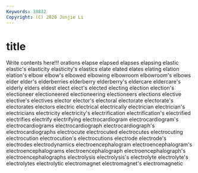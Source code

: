 ```yaml
---
Keywords: 18832
Copyright: (C) 2020 Junjie Li
---
```


# title

Write contents here!!!
orations 
elapse 
elapsed 
elapses
elapsing 
elastic 
elastic's 
elasticity 
elasticity's 
elastics 
elate 
elated 
elates 
elating
elation 
elation's 
elbow 
elbow's 
elbowed 
elbowing 
elbowroom 
elbowroom's 
elbows 
elder
elder's 
elderberries 
elderberry 
elderberry's 
eldercare 
eldercare's 
elderly 
elders 
eldest 
elect
elect's 
elected 
electing 
election 
election's 
electioneer 
electioneered 
electioneering 
electioneers 
elections
elective 
elective's 
electives 
elector 
elector's 
electoral 
electorate 
electorate's 
electorates 
electors
electric 
electrical 
electrically 
electrician 
electrician's 
electricians 
electricity 
electricity's 
electrification 
electrification's
electrified 
electrifies 
electrify 
electrifying 
electrocardiogram 
electrocardiogram's 
electrocardiograms 
electrocardiograph 
electrocardiograph's 
electrocardiographs
electrocute 
electrocuted 
electrocutes 
electrocuting 
electrocution 
electrocution's 
electrocutions 
electrode 
electrode's 
electrodes
electrodynamics 
electroencephalogram 
electroencephalogram's 
electroencephalograms 
electroencephalograph 
electroencephalograph's 
electroencephalographs 
electrolysis 
electrolysis's 
electrolyte
electrolyte's 
electrolytes 
electrolytic 
electromagnet 
electromagnet's 
electromagnetic 
